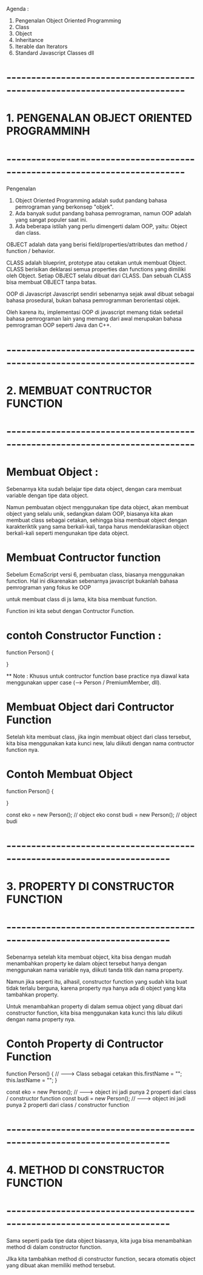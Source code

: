Agenda :
1. Pengenalan Object Oriented Programming
2. Class
3. Object
4. Inheritance
5. Iterable dan Iterators
6. Standard Javascript Classes
dll


# -------------------------------------------------------------------------- #
#                  1. PENGENALAN OBJECT ORIENTED PROGRAMMINH                 #
# -------------------------------------------------------------------------- #
 Pengenalan
 1. Object Oriented Programming adalah sudut pandang bahasa pemrograman yang berkonsep "objek".
 2. Ada banyak sudut pandang bahasa pemrograman, namun OOP adalah yang sangat populer saat ini.
 3. Ada beberapa istilah yang perlu dimengerti dalam OOP, yaitu: Object dan class.

OBJECT adalah data yang berisi field/properties/attributes dan method / function / behavior.

CLASS adalah blueprint, prototype atau cetakan untuk membuat Object.
CLASS berisikan deklarasi semua properties dan functions yang dimiliki oleh Object.
Setiap OBJECT selalu dibuat dari CLASS.
Dan sebuah CLASS bisa membuat OBJECT tanpa batas.

OOP di Javascript
Javascript sendiri sebenarnya sejak awal dibuat sebagai bahasa prosedural, bukan bahasa pemrogramman berorientasi objek.

Oleh karena itu, implementasi OOP di javascript memang tidak sedetail bahasa pemrograman lain yang memang dari awal merupakan
bahasa pemrograman OOP seperti Java dan C++.

# ---------------------------------------------------------------------------- #
#                        2. MEMBUAT CONTRUCTOR FUNCTION                        #
# ---------------------------------------------------------------------------- #
# Membuat Object :
Sebenarnya kita sudah belajar tipe data object, dengan cara membuat variable dengan tipe data object.

Namun pembuatan object menggunakan tipe data object, akan membuat object yang selalu unik,
sedangkan dalam OOP, biasanya kita akan membuat class sebagai cetakan, sehingga bisa membuat object dengan karakteriktik yang sama berkali-kali,
tanpa harus mendeklarasikan object berkali-kali seperti mengunakan tipe data object.

# Membuat Contructor function
Sebelum EcmaScript versi 6, pembuatan class, biasanya menggunakan function. Hal ini dikarenakan sebenarnya javascript bukanlah bahasa pemrograman yang fokus ke OOP

untuk membuat class di js lama, kita bisa membuat function.

Function ini kita sebut dengan Contructor Function.

# contoh Constructor Function :
function Person() {

}

** Note : Khusus untuk contructor function base practice nya diawal kata menggunakan upper case (--> Person / PremiumMember, dll).

# Membuat Object dari Contructor Function
Setelah kita membuat class, jika ingin membuat object dari class tersebut, kita bisa menggunakan kata kunci new, lalu diikuti dengan nama contructor function nya.

# Contoh Membuat Object
function Person() {

}

const eko = new Person(); // object eko
const budi = new Person(); // object budi

# ----------------------------------------------------------------------- #
#                   3. PROPERTY DI CONSTRUCTOR FUNCTION                   #
# ----------------------------------------------------------------------- #
Sebenarnya setelah kita membuat object, kita bisa dengan mudah menambahkan property ke dalam object tersebut hanya dengan menggunakan nama variable nya, diikuti tanda titik dan nama property.

Namun jika seperti itu, alhasil, constructor function yang sudah kita buat tidak terlalu berguna, karena property nya hanya ada di object yang kita tambahkan property.

Untuk menambahkan property di dalam semua object yang dibuat dari constructor function, kita bisa menggunakan kata kunci this lalu diikuti dengan nama property nya.

# Contoh Property di Contructor Function
function Person() {        // ---> Class sebagai cetakan
    this.firstName  = "";
    this.lastName   = "";
}

const eko = new Person();  // ---> object ini jadi punya 2 properti dari class / constructor function
const budi = new Person(); // ---> object ini jadi punya 2 properti dari class / constructor function


# ----------------------------------------------------------------------- #
#                    4. METHOD DI CONSTRUCTOR FUNCTION                    #
# ----------------------------------------------------------------------- #
Sama seperti pada tipe data object biasanya, kita juga bisa menambahkan method di dalam constructor function.

JIka kita tambahkan method di constructor function, secara otomatis object yang dibuat akan memiliki method tersebut.